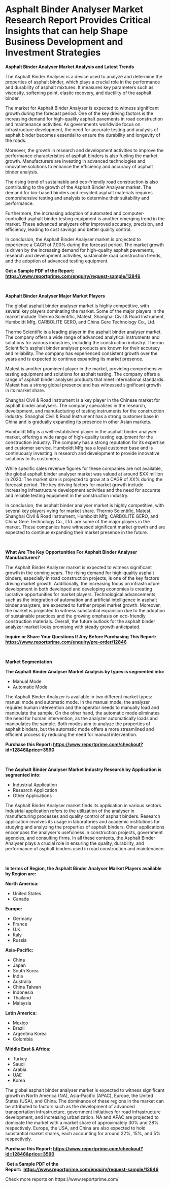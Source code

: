 <p><h1>Asphalt Binder Analyser Market Research Report Provides Critical Insights that can help Shape Business Development and Investment Strategies</h1></p><p><strong>Asphalt Binder Analyser Market Analysis and Latest Trends</strong></p>
<p><p>The Asphalt Binder Analyser is a device used to analyze and determine the properties of asphalt binder, which plays a crucial role in the performance and durability of asphalt mixtures. It measures key parameters such as viscosity, softening point, elastic recovery, and ductility of the asphalt binder.</p><p>The market for Asphalt Binder Analyser is expected to witness significant growth during the forecast period. One of the key driving factors is the increasing demand for high-quality asphalt pavements in road construction and maintenance activities. As governments worldwide focus on infrastructure development, the need for accurate testing and analysis of asphalt binder becomes essential to ensure the durability and longevity of the roads.</p><p>Moreover, the growth in research and development activities to improve the performance characteristics of asphalt binders is also fueling the market growth. Manufacturers are investing in advanced technologies and innovative solutions to enhance the efficiency and accuracy of asphalt binder analysis.</p><p>The rising trend of sustainable and eco-friendly road construction is also contributing to the growth of the Asphalt Binder Analyser market. The demand for bio-based binders and recycled asphalt materials requires comprehensive testing and analysis to determine their suitability and performance.</p><p>Furthermore, the increasing adoption of automated and computer-controlled asphalt binder testing equipment is another emerging trend in the market. These advanced analyzers offer improved accuracy, precision, and efficiency, leading to cost savings and better quality control.</p><p>In conclusion, the Asphalt Binder Analyser market is projected to experience a CAGR of 7.00% during the forecast period. The market growth is driven by the increasing demand for high-quality asphalt pavements, research and development activities, sustainable road construction trends, and the adoption of advanced testing equipment.</p></p>
<p><strong>Get a Sample PDF of the Report:&nbsp; <a href="https://www.reportprime.com/enquiry/request-sample/12846">https://www.reportprime.com/enquiry/request-sample/12846</a></strong></p>
<p>&nbsp;</p>
<p><strong>Asphalt Binder Analyser Major Market Players</strong></p>
<p><p>The global asphalt binder analyser market is highly competitive, with several key players dominating the market. Some of the major players in the market include Thermo Scientific, Matest, Shanghai Civil & Road Instrument, Humboldt Mfg, CARBOLITE GERO, and China Gere Technology Co., Ltd.</p><p>Thermo Scientific is a leading player in the asphalt binder analyser market. The company offers a wide range of advanced analytical instruments and solutions for various industries, including the construction industry. Thermo Scientific's asphalt binder analyser products are known for their accuracy and reliability. The company has experienced consistent growth over the years and is expected to continue expanding its market presence.</p><p>Matest is another prominent player in the market, providing comprehensive testing equipment and solutions for asphalt testing. The company offers a range of asphalt binder analyser products that meet international standards. Matest has a strong global presence and has witnessed significant growth in its market share.</p><p>Shanghai Civil & Road Instrument is a key player in the Chinese market for asphalt binder analysers. The company specializes in the research, development, and manufacturing of testing instruments for the construction industry. Shanghai Civil & Road Instrument has a strong customer base in China and is gradually expanding its presence in other Asian markets.</p><p>Humboldt Mfg is a well-established player in the asphalt binder analyser market, offering a wide range of high-quality testing equipment for the construction industry. The company has a strong reputation for its expertise and customer service. Humboldt Mfg has a loyal customer base and is continuously investing in research and development to provide innovative solutions to its customers.</p><p>While specific sales revenue figures for these companies are not available, the global asphalt binder analyser market was valued at around $XX million in 2020. The market size is projected to grow at a CAGR of XX% during the forecast period. The key driving factors for market growth include increasing infrastructure development activities and the need for accurate and reliable testing equipment in the construction industry.</p><p>In conclusion, the asphalt binder analyser market is highly competitive, with several key players vying for market share. Thermo Scientific, Matest, Shanghai Civil & Road Instrument, Humboldt Mfg, CARBOLITE GERO, and China Gere Technology Co., Ltd. are some of the major players in the market. These companies have witnessed significant market growth and are expected to continue expanding their market presence in the future.</p></p>
<p>&nbsp;</p>
<p><strong>What Are The Key Opportunities For Asphalt Binder Analyser Manufacturers?</strong></p>
<p><p>The Asphalt Binder Analyzer market is expected to witness significant growth in the coming years. The rising demand for high-quality asphalt binders, especially in road construction projects, is one of the key factors driving market growth. Additionally, the increasing focus on infrastructure development in both developed and developing economies is creating lucrative opportunities for market players. Technological advancements, such as the integration of automation and artificial intelligence in asphalt binder analyzers, are expected to further propel market growth. Moreover, the market is projected to witness substantial expansion due to the adoption of sustainable practices and the growing emphasis on eco-friendly construction materials. Overall, the future outlook for the asphalt binder analyzer market looks promising with steady growth anticipated.</p></p>
<p><strong>Inquire or Share Your Questions If Any Before Purchasing This Report: <a href="https://www.reportprime.com/enquiry/pre-order/12846">https://www.reportprime.com/enquiry/pre-order/12846</a></strong></p>
<p>&nbsp;</p>
<p><strong>Market Segmentation</strong></p>
<p><strong>The Asphalt Binder Analyser Market Analysis by types is segmented into:</strong></p>
<p><ul><li>Manual Mode</li><li>Automatic Mode</li></ul></p>
<p><p>The Asphalt Binder Analyzer is available in two different market types: manual mode and automatic mode. In the manual mode, the analyzer requires human intervention and the operator needs to manually load and manipulate the sample. On the other hand, the automatic mode eliminates the need for human intervention, as the analyzer automatically loads and manipulates the sample. Both modes aim to analyze the properties of asphalt binders, but the automatic mode offers a more streamlined and efficient process by reducing the need for manual intervention.</p></p>
<p><strong>Purchase this Report:&nbsp;<a href="https://www.reportprime.com/checkout?id=12846&price=3590">https://www.reportprime.com/checkout?id=12846&price=3590</a></strong></p>
<p>&nbsp;</p>
<p><strong>The Asphalt Binder Analyser Market Industry Research by Application is segmented into:</strong></p>
<p><ul><li>Industrial Application</li><li>Research Application</li><li>Other Applications</li></ul></p>
<p><p>The Asphalt Binder Analyser market finds its application in various sectors. Industrial application refers to the utilization of the analyser in manufacturing processes and quality control of asphalt binders. Research application involves its usage in laboratories and academic institutions for studying and analyzing the properties of asphalt binders. Other applications encompass the analyser's usefulness in construction projects, government agencies, and consulting firms. In all these contexts, the Asphalt Binder Analyser plays a crucial role in ensuring the quality, durability, and performance of asphalt binders used in road construction and maintenance.</p></p>
<p>&nbsp;</p>
<p><strong>In terms of Region, the Asphalt Binder Analyser Market Players available by Region are:</strong></p>
<p>
    <p> <strong> North America: </strong>
        <ul>
            <li>United States</li>
            <li>Canada</li>
        </ul>
        </p> 
    <p> <strong> Europe: </strong>
        <ul>
            <li>Germany</li>
            <li>France</li>
            <li>U.K.</li>
            <li>Italy</li>
            <li>Russia</li>
        </ul>
        </p> 
    <p> <strong> Asia-Pacific: </strong>
        <ul>
            <li>China</li>
            <li>Japan</li>
            <li>South Korea</li>
            <li>India</li>
            <li>Australia</li>
            <li>China Taiwan</li>
            <li>Indonesia</li>
            <li>Thailand</li>
            <li>Malaysia</li>
        </ul>
        </p> 
    <p> <strong> Latin America: </strong>
        <ul>
            <li>Mexico</li>
            <li>Brazil</li>
            <li>Argentina Korea</li>
            <li>Colombia</li>
        </ul>
        </p> 
    <p> <strong> Middle East & Africa: </strong>
        <ul>
            <li>Turkey</li>
            <li>Saudi</li>
            <li>Arabia</li>
            <li>UAE</li>
            <li>Korea</li>
        </ul>
    </p>
    </p>
<p><p>The global asphalt binder analyser market is expected to witness significant growth in North America (NA), Asia-Pacific (APAC), Europe, the United States (USA), and China. The dominance of these regions in the market can be attributed to factors such as the development of advanced transportation infrastructure, government initiatives for road infrastructure development, and increasing urbanization. NA and APAC are projected to dominate the market with a market share of approximately 30% and 28% respectively. Europe, the USA, and China are also expected to hold substantial market shares, each accounting for around 22%, 15%, and 5% respectively.</p></p>
<p><strong>Purchase this Report: <a href="https://www.reportprime.com/checkout?id=12846&price=3590">https://www.reportprime.com/checkout?id=12846&price=3590</a></strong></p>
<p>&nbsp;<strong>Get a Sample PDF of the Report:&nbsp;&nbsp;<a href="https://www.reportprime.com/enquiry/request-sample/12846">https://www.reportprime.com/enquiry/request-sample/12846</a></strong></p>
<p><strong></strong></p>
<p>Check more reports on https://www.reportprime.com/</p>